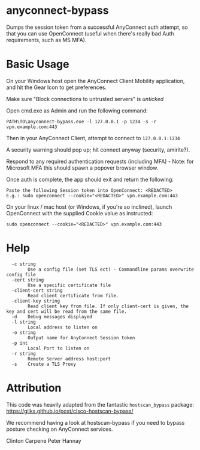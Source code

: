 # anyconnect-bypass

Dumps the session token from a successful AnyConnect auth attempt, so that you can use OpenConnect (useful when there's really bad Auth requirements, such as MS MFA).

# Basic Usage

On your Windows host open the AnyConnect Client Mobility application, and hit the Gear Icon to get preferences.

Make sure "Block connections to untrusted servers" is *unticked*

Open cmd.exe as Admin and run the following command:

`PATH\TO\anyconnect-bypass.exe -l 127.0.0.1 -p 1234 -s -r vpn.example.com:443`

Then in your AnyConnect Client, attempt to connect to `127.0.0.1:1234`

A security warning should pop up; hit connect anyway (security, amirite?).

Respond to any required authentication requests (including MFA) - Note: for Microsoft MFA this should spawn a popover browser window.

Once auth is complete, the app should exit and return the following:

~~~
Paste the following Session token into OpenConnect: <REDACTED>
E.g.: sudo openconnect --cookie="<REDACTED>" vpn.example.com:443
~~~

On your linux / mac host (or Windows, if you're so inclined), launch OpenConnect with the supplied Cookie value as instructed:

`sudo openconnect --cookie="<REDACTED>" vpn.example.com:443`

# Help

~~~
  -c string
    	Use a config file (set TLS ect) - Commandline params overwrite config file
  -cert string
    	Use a specific certificate file
  -client-cert string
    	Read client certificate from file.
  -client-key string
    	Read client key from file. If only client-cert is given, the key and cert will be read from the same file.
  -d	Debug messages displayed
  -l string
    	Local address to listen on
  -o string
    	Output name for AnyConnect Session token
  -p int
    	Local Port to listen on
  -r string
    	Remote Server address host:port
  -s	Create a TLS Proxy
~~~

# Attribution
This code was heavily adapted from the fantastic `hostscan_bypass` package: https://gilks.github.io/post/cisco-hostscan-bypass/

We recommend having a look at hostscan-bypass if you need to bypass posture checking on AnyConnect services.

Clinton Carpene
Peter Hannay

